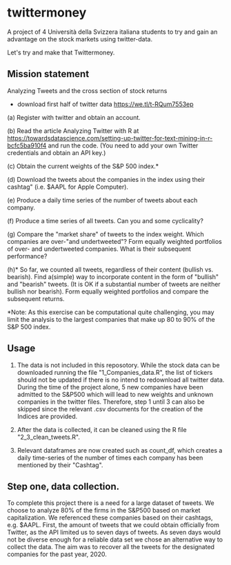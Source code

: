 # twittermoney
A project of 4 Università della Svizzera italiana students to try and gain an advantage on the stock markets using twitter-data. 

Let's try and make that Twittermoney. 

## Mission statement
Analyzing Tweets and the cross section of stock returns

- download first half of twitter data https://we.tl/t-RQum7553ep

(a) Register with twitter and obtain an account.

(b) Read the article Analyzing Twitter with R at https://towardsdatascience.com/setting-up-twitter-for-text-mining-in-r-bcfc5ba910f4 and run the code. (You need to add your own Twitter credentials and obtain an API key.) 

(c) Obtain the current weights of the S&P 500 index.*

(d) Download the tweets about the companies in the index using their cashtag" (i.e. $AAPL for Apple Computer).

(e) Produce a daily time series of the number of tweets about each company.

(f) Produce a time series of all tweets. Can you and some cyclicality?

(g) Compare the "market share" of tweets to the index weight. Which companies are over-"and undertweeted"? Form equally weighted portfolios of over- and undertweeted companies. What is their subsequent performance?

(h)* So far, we counted all tweets, regardless of their content (bullish vs. bearish). Find a(simple) way to incorporate content in the form of "bullish" and "bearish" tweets. (It is OK if a substantial number of tweets are neither bullish nor bearish). Form equally weighted portfolios and compare the subsequent returns.

*Note: As this exercise can be computational quite challenging, you may limit the analysis to the largest companies that make up 80 to 90% of the S&P 500 index.

## Usage
1. The data is not included in this reposotory. While the stock data can be downloaded running the file "1_Companies_data.R", the list of tickers should not be updated if there is no intend to redownload all twitter data. During the time of the project alone, 5 new companies have been admitted to the S&P500 which will lead to new weights and unknown companies in the twitter files. Therefore, step 1 until 3 can also be skipped since the relevant .csv documents for the creation of the Indices are provided.

2. After the data is collected, it can be cleaned using the R file "2_3_clean_tweets.R".

3. Relevant dataframes are now created such as count_df, which creates a daily time-series of the number of times each company has been mentioned by their "Cashtag".

## Step one, data collection. 
To complete this project there is a need for a large dataset of tweets. We choose to analyze 80% of the firms in the S&P500 based on market capitalization. We referenced these companies based on their cashtags, e.g. $AAPL.
First, the amount of tweets that we could obtain officially from Twitter, as the API limited us to seven days of tweets. As seven days would not be diverse enough for a reliable data set we chose an alternative way to collect the data. The aim was to recover all the tweets for the designated companies for the past year, 2020. 

